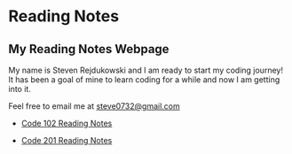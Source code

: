 # Reading Notes

## My Reading Notes Webpage

My name is Steven Rejdukowski and I am ready to start my coding journey! It has been a goal of mine to learn coding for a while and now I am getting into it.

Feel free to email me at steve0732@gmail.com

- [Code 102 Reading Notes](https://stevenrej.github.io/102notes/)

- [Code 201 Reading Notes](https://stevenrej.github.io/reading-notes/201notes)